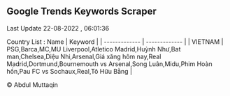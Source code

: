 

## Google Trends Keywords Scraper 
 
Last Update 22-08-2022 , 06:01:36

Country List :
 Name  | Keyword |
| ------------- | ------------- |
| VIETNAM | PSG,Barca,MC,MU Liverpool,Atletico Madrid,Huỳnh Như,Bat man,Chelsea,Diệu Nhi,Arsenal,Giá xăng hôm nay,Real Madrid,Dortmund,Bournemouth vs Arsenal,Song Luân,Midu,Phim Hoàn hồn,Pau FC vs Sochaux,Real,Tô Hữu Bằng |



© Abdul Muttaqin 
